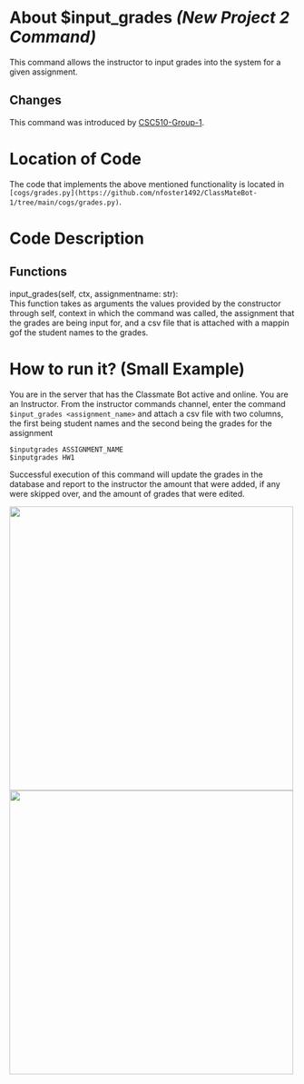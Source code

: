 # About $input_grades _(New Project 2 Command)_
This command allows the instructor to input grades into the system for a given assignment.

## Changes

This command was introduced by [CSC510-Group-1](https://github.com/nfoster1492/ClassMateBot-1/).

# Location of Code
The code that implements the above mentioned functionality is located in `[cogs/grades.py](https://github.com/nfoster1492/ClassMateBot-1/tree/main/cogs/grades.py)`.

# Code Description
## Functions
input_grades(self, ctx, assignmentname: str): <br>
This function takes as arguments the values provided by the constructor through self, context in which the command was called, the assignment that the grades are being input for, and a csv file that is attached with a mappin gof the student names to the grades.

# How to run it? (Small Example)
You are in the server that has the Classmate Bot active and online. You are an Instructor. From the instructor commands channel, enter the command `$input_grades <assignment_name>` and attach a csv file with two columns, the first being student names and the second being the grades for the assignment

```
$inputgrades ASSIGNMENT_NAME
$inputgrades HW1
```
Successful execution of this command will update the grades in the database and report to the instructor the amount that were added, if any were skipped over, and the amount of grades that were edited.

<img src="../../data/proj2media/inputGradesHelp.PNG" width="500">

<img src="../../data/proj2media/inputGrades.PNG" width="500">